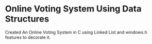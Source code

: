 # Online Voting System Using Data Structures<br/>
Created An Online Voting System in C using Linked List and windows.h features to decorate it.
